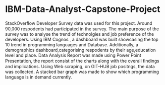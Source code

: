 # IBM-Data-Analyst-Capstone-Project
StackOverﬂow Developer Survey data was used for this project. Around 90,000 respodents had participated in the survey. 
The main purpose of the survey was to analyse the trend of technolgies and job preference of the developers.
Using IBM Cognos , a dashboard was built showcasing the top 10 trend in programming languages and Database.
Additionally, a demographics dashboard,categorising respodents by their age,education level and place. 
Data Analysis Report was made using Power Point Presentation, the report consist of the charts along with the overall ﬁndings and implications. 
Using Web scraping, on GIT-HUB job positngs, the data was collected. A stacked bar graph was made to show which programming language is in demand currently.
